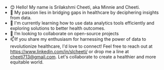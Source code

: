 - 😊 Hello! My name is Srilakshmi Cheeti, aka Minnie and Cheeti. 
- 👀 My passion lies in bridging gaps in healthcare by deciphering insights from data. 
- 🌱 I'm currently learning how to use data analytics tools efficiently and exploring solutions to better health outcomes.
- 💞️ I’m looking to collaborate on open-source projects
- 📫If you share my enthusiasm for harnessing the power of data to revolutionize healthcare, I'd love to connect!
Feel free to reach out at https://www.linkedin.com/in/slcheeti/ or drop me a line at cheeti713@gmail.com.
Let's collaborate to create a healthier and more equitable world.

<!---
cheetzpah/cheetzpah is a ✨ special ✨ repository because its `README.md` (this file) appears on your GitHub profile.
You can click the Preview link to take a look at your changes.
--->
